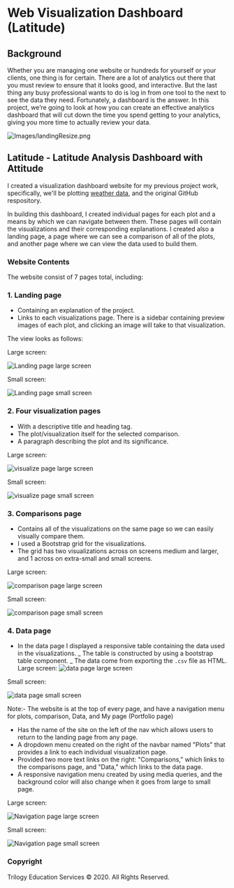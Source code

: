 # Web Visualization Dashboard (Latitude)

## Background

Whether you are managing one website or hundreds for yourself or your clients, one thing is for certain. There are a lot of analytics out there that you must review to ensure that it looks good, and interactive. But the last thing any busy professional wants to do is log in from one tool to the next to see the data they need. Fortunately, a dashboard is the answer. In this project, we’re going to look at how you can create an effective analytics dashboard that will cut down the time you spend getting to your analytics, giving you more time to actually review your data.

![Images/landingResize.png](Images/dashboard.jpg)

## Latitude - Latitude Analysis Dashboard with Attitude

I created a visualization dashboard website for my previous project work, specifically, we'll be plotting [weather data](Resources/cities.csv), and the original GitHub respository.

In building this dashboard, I created individual pages for each plot and a means by which we can navigate between them. These pages will contain the visualizations and their corresponding explanations. I created also a landing page, a page where we can see a comparison of all of the plots, and another page where we can view the data used to build them.

### Website Contents

The website consist of 7 pages total, including:

### 1. Landing page

- Containing an explanation of the project.
- Links to each visualizations page. There is a sidebar containing preview images of each plot, and clicking an image will take to that visualization.

The view looks as follows:

Large screen:

![Landing page large screen](Images/landingResize.png)

Small screen:

![Landing page small screen](Images/landing-sm.png)

### 2. Four visualization pages

- With a descriptive title and heading tag.
- The plot/visualization itself for the selected comparison.
- A paragraph describing the plot and its significance.

Large screen:

![visualize page large screen](Images/visualize-lg.png)

Small screen:

![visualize page small screen](Images/visualize-sm.png)

### 3. Comparisons page

- Contains all of the visualizations on the same page so we can easily visually compare them.
- I used a Bootstrap grid for the visualizations.
- The grid has two visualizations across on screens medium and larger, and 1 across on extra-small and small screens.

Large screen:

![comparison page large screen](Images/comparison-lg.png)

Small screen:

![comparison page small screen](Images/comparison-sm.png)

### 4. Data page

- In the data page I displayed a responsive table containing the data used in the visualizations.
  _ The table is constructed by using a bootstrap table component.
  _ The data come from exporting the `.csv` file as HTML.
  Large screen:
  ![data page large screen](Images/data-lg.png)

Small screen:

![data page small screen](Images/data-sm.png)

Note:-
The website is at the top of every page, and have a navigation menu for plots, comparison, Data, and My page (Portfolio page)

- Has the name of the site on the left of the nav which allows users to return to the landing page from any page.
- A dropdown menu created on the right of the navbar named "Plots" that provides a link to each individual visualization page.
- Provided two more text links on the right: "Comparisons," which links to the comparisons page, and "Data," which links to the data page.
- A responsive navigation menu created by using media queries, and the background color will also change when it goes from large to small page.

Large screen:

![Navigation page large screen](Images/nav-lg.png)

Small screen:

![Navigation page small screen](Images/nav-sm.png)

### Copyright

Trilogy Education Services © 2020. All Rights Reserved.
